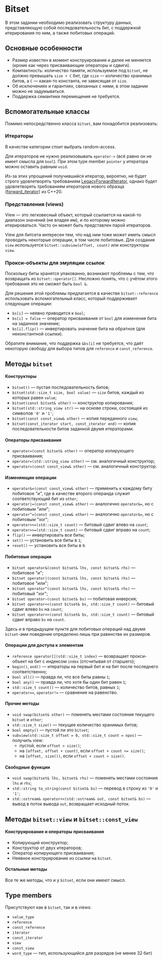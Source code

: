 # Bitset


В этом задании необходимо реализовать структуру данных, представляющую собой последовательность бит, с поддержкой итерирования по ним, а также побитовых операций.

## Основные особенности

- Размер известен в момент конструирования и далее не меняется (кроме как через присваивающие операторы и сдвиги).
- Компактность: количество памяти, используемое под `bitset`, не должно превышать `size + C` бит, где `size` &mdash; количество хранимых битов, а `C` &mdash; какая-то константа, не зависящая от `size`.
- Об исключениях и гарантиях, связанных с ними, в этом задании можно не задумываться.
- Поддержка семантики перемещения не требуется.

## Вспомогательные классы

Помимо непосредственно класса `bitset`, вам понадобится реализовать:

### Итераторы

В качестве категории стоит выбрать random-access.

Для итераторов не нужно реализовывать `operator->` (всё равно он не имеет смысла для `bool`). При этом type member `pointer` у итератора можно оставить равным `void`.

Из-за этих упрощений получившийся итератор, вероятно, не будет строго удовлетворять требованиям [LegacyForwardIterator](https://en.cppreference.com/w/cpp/named_req/ForwardIterator), однако будет удовлетворять требованиям итераторов нового образца ([forward_iterator](https://en.cppreference.com/w/cpp/iterator/forward_iterator)) из C++20.


### Представления (views)

View &mdash; это легковесный объект, который ссылается на какой-то диапазон значений (не владея им), и по которому можно итерироваться. Часто он может быть представлен парой итераторов.

View для битсета интересен тем, что над ним тоже может иметь смысл проводить некоторые операции, в том числе побитовые. Для создания `view` используется `bitset::subview(offset, count)` или конструкторы `view`.

### Прокси-объекты для эмуляции ссылок

Поскольку биты хранятся упакованно, возникают проблемы с тем, что возвращать из `bitset::operator[]`. Несложно понять, что с учётом этого требования это не сможет быть `bool &`.

Для решения этой проблемы предлагается в качестве `bitset::reference` использовать вспомогательный класс, который поддерживает следующие операции:
- `bs[i]` &mdash; неявно приводится к `bool`;
- `bs[i] = false` &mdash; оператор присваивания от `bool` для изменения бита на заданное значение;
- `bs[i].flip()` &mdash; инвертировать значение бита на обратное (для неконстантной ссылки).

Обратите внимание, что поддержка `&bs[i]` не требуется, что даёт некоторую свободу для выбора типов для `reference` и `const_reference`.

## Методы `bitset`

#### Конструкторы

- `bitset()` &mdash; пустая последовательность битов;
- `bitset(std::size_t size, bool value)` &mdash; `size` битов, каждый из которых равен `value`;
- `bitset(const bitset& other)` &mdash; конструктор копирования;
- `bitset(std::string_view str)` &mdash; на основе строки, состоящей из символов `'0'` и `'1'`;
- `bitset(const const_view& other)` &mdash; копия переданного `view`;
- `bitset(const_iterator start, const_iterator end)` &mdash; копия последовательности битов заданной двумя итераторами.

#### Операторы присваивания

- `operator=(const bitset& other)` &mdash; оператор копирующего присваивания;
- `operator=(std::string_view other)` &mdash; см. аналогичный конструктор;
- `operator=(const const_view& other)` &mdash; см. аналогичный конструктор.

#### Изменяющие операции

- `operator&=(const const_view& other)` &mdash; применить к каждому биту побитовое "и", где в качестве второго операнда служит соответствующий бит из `other`;
- `operator|=(const const_view& other)` &mdash; аналогично `operator&=`, но с побитовым "или";
- `operator^=(const const_view& other)` &mdash; аналогично `operator&=`, но с побитовым "xor";
- `operator<<=(std::size_t count)` &mdash; битовый сдвиг влево на `count`;
- `operator>>=(std::size_t count)` &mdash; битовый сдвиг вправо на `count`;
- `flip()` &mdash; инвертировать все биты;
- `set()` &mdash; установить все биты в `1`;
- `reset()` &mdash; установить все биты в `0`.

#### Побитовые операции

- `bitset operator&(const bitset& lhs, const bitset& rhs)` &mdash; побитовое "и";
- `bitset operator|(const bitset& lhs, const bitset& rhs)` &mdash; побитовое "или";
- `bitset operator^(const bitset& lhs, const bitset& rhs)` &mdash; побитовый "xor";
- `bitset operator~(const bitset& bs)` &mdash; побитовая инверсия;
- `bitset operator<<(const bitset& bs, std::size_t count)` &mdash; битовый сдвиг влево `bs` на `count`;
- `bitset operator>>(const bitset& bs, std::size_t count)` &mdash; битовый сдвиг вправо `bs` на `count`.

Здесь и в предыдущем пункте для побитовых операций над двумя `bitset`-ами поведение определено лишь при равенстве их размеров.

#### Операции для доступа к элементам

- `reference operator[](std::size_t index)` &mdash; возвращает прокси-объект на бит с индексом `index` (отсчитывая от старшего);
- `begin()`, `end()` &mdash; итераторы на первый бит и на бит после последнего соответственно;
- `bool all()` &mdash; правда ли, что все биты равны `1`;
- `bool any()` &mdash; правда ли, что хотя бы один бит равен `1`;
- `std::size_t count()` &mdash; количество битов, равных `1`;
- `operator==`, `operator!=` &mdash; сравнение на равенство.

#### Прочие методы

- `void swap(bitset& other)` &mdash; поменять местами состояния текущего `bitset` и `other`;
- `std::size_t size()` &mdash; текущее количество хранимых битов;
- `bool empty()` &mdash; пустой ли это `bitset`;
- `subview(std::size_t offset = 0, std::size_t count = npos)` &mdash; получить view:
  - пустой, если `offset > size()`;
  - на `[offset, offset + count)`, если `offset + count <= size()`;
  - на `[offset, size())`, если `offset + count > size()`.

#### Свободные функции

- `void swap(bitset& lhs, bitset& rhs)` &mdash; поменять местами состояния `lhs` и `rhs`;
- `std::string to_string(const bitset& bs)` &mdash; перевод в строку из `'0'` и `'1'`;
- `std::ostream& operator<<(std::ostream& out, const bitset& bs)` &mdash; вывод в поток вывода `out`, возвращает исходный поток.

## Методы `bitset::view` и `bitset::const_view`

#### Конструирование и операторы присваивания

- Копирующий конструктор;
- Конструктор от двух итераторов;
- Оператор копирующего присваивания;
- Неявное конструирование из ссылки на `bitset`.

#### Остальные методы

Все те же методы, что и у `bitset`, если они имеют смысл.

## Type members

Присутствуют как в `bitset`, так и в views:
- `value_type`
- `reference`
- `const_reference`
- `iterator`
- `const_iterator`
- `view`
- `const_view`
- `word_type` &mdash; тип, использующийся для разрядов (не менее 32 бит)
